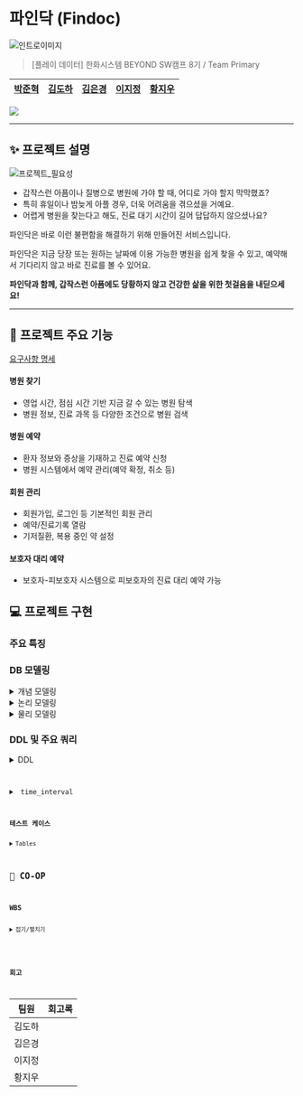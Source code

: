 # 파인닥 (Findoc)

![인트로이미지](https://github.com/beyond-sw-camp/be08-1st-primary-findoc/assets/28796063/ac7970ba-df03-4250-b755-364d25dc31ac)

> [플레이 데이터] 한화시스템 BEYOND SW캠프 8기 / Team Primary
  
|[박준혁](https://github.com/monet2155) | [김도하](https://github.com/esueng) | [김은경](https://github.com/kuk329) | [이지정](https://github.com/leejijung) | [황지우](https://github.com/jbr1tr) |
|------------------------------------------|--------------------------------------|------------------------------------------|-----------------------------------|-------------------------------------|

<!-- 기술 스택 (아이콘) -->
<img src="https://img.shields.io/badge/mariaDB-003545?style=for-the-badge&logo=mariaDB&logoColor=white">


<!-- 🎬[Demo 시연영상](https://www.youtube.com/watch?v=dhMrKTwNI8U&lc=UgzCJR3WxkvsckRyyO94AaABAg&ab_channel=%EB%94%B0%EB%9D%BC%ED%95%98%EB%A9%B4%EC%84%9C%EB%B0%B0%EC%9A%B0%EB%8A%94IT)   
📃[프로젝트 회고록](블로그주소)
-->

----------

## ✨ 프로젝트 설명

![프로젝트_필요성](https://github.com/beyond-sw-camp/be08-1st-primary-findoc/assets/28796063/099759b4-0509-4d3e-bd20-49a8f6b8cacb)

- 갑작스런 아픔이나 질병으로 병원에 가야 할 때, 어디로 가야 할지 막막했죠?
- 특히 휴일이나 밤늦게 아플 경우, 더욱 어려움을 겪으셨을 거예요.
- 어렵게 병원을 찾는다고 해도, 진료 대기 시간이 길어 답답하지 않으셨나요?

파인닥은 바로 이런 불편함을 해결하기 위해 만들어진 서비스입니다.

파인닥은 지금 당장 또는 원하는 날짜에 이용 가능한 병원을 쉽게 찾을 수 있고, 예약해서 기다리지 않고 바로 진료를 볼 수 있어요.

**파인닥과 함께, 갑작스런 아픔에도 당황하지 않고 건강한 삶을 위한 첫걸음을 내딛으세요!**

----------

## 🐧 프로젝트 주요 기능
[요구사항 명세](https://docs.google.com/spreadsheets/d/1-901JV0erwZaMJBfVRsbWhYAnOgtMyhiOb7uzIzZk0g/edit#gid=0)

#### 병원 찾기
- 영업 시간, 점심 시간 기반 지금 갈 수 있는 병원 탐색
- 병원 정보, 진료 과목 등 다양한 조건으로 병원 검색
#### 병원 예약
- 환자 정보와 증상을 기재하고 진료 예약 신청
- 병원 시스템에서 예약 관리(예약 확정, 취소 등)
#### 회원 관리
- 회원가입, 로그인 등 기본적인 회원 관리
- 예약/진료기록 열람
- 기저질환, 복용 중인 약 설정
#### 보호자 대리 예약
- 보호자-피보호자 시스템으로 피보호자의 진료 대리 예약 가능

## 💻 프로젝트 구현
<!-- 구동 움짤 -->
### 주요 특징

### DB 모델링
<details>
  <summary> <span class="summary-header">개념 모델링</span></summary>

  ![erd_gn](https://github.com/beyond-sw-camp/be08-1st-primary-findoc/assets/96649881/edbb8c5c-306c-4dd6-978a-e0291d34e5a2)

</details>
<details>
  <summary> <span class="summary-header">논리 모델링</span></summary>

  ![ERD_logical_findoc](https://github.com/beyond-sw-camp/be08-1st-primary-findoc/assets/96649881/2e084a49-68a6-4191-96d7-06a3a5583527)

</details>
<details>
  <summary> <span class="summary-header">물리 모델링</span></summary>

  ![ERD_physical_findoc](https://github.com/beyond-sw-camp/be08-1st-primary-findoc/assets/96649881/d4f78a01-21e8-408e-8340-bde06e37b678)

</details>

  
### DDL 및 주요 쿼리

  <details>
    <summary> DDL</summary>
	  <pre><code>
		  -- 유저 (user) 테이블 생성
		CREATE TABLE `user` (
			`no_user`	INT	NOT NULL,
			`password_user`	VARCHAR	NOT NULL,
			`name_user`	VARCHAR	NOT NULL,
			`age_user`	INT	NOT NULL,
			`address_user`	VARCHAR	NULL,
			`call_user`	VARCHAR	NULL,
			`enrolldate_user`	DATE	NULL,
			`onactive_user`	BOOLEAN	NOT NULL	DEFAULT FALSE,
			`underlying_user`	VARCHAR	NULL,
			`medicine_user`	VARCHAR	NULL,
			`id_user`	VARCHAR	NOT NULL
		);
		
		-- 병원 (hospital) 테이블 생성
		CREATE TABLE `hospital` (
			`no_hospital`	INT	NOT NULL,
			`password_hospital`	VARCHAR	NOT NULL,
			`name_hospital`	VARCHAR	NOT NULL,
			`call_hospital`	VARCHAR	NULL,
			`room_hospital`	VARCHAR	NULL,
			`id_hospital`	VARCHAR	NOT NULL
		);
		
		-- 예약 (appointment) 테이블 생성
		CREATE TABLE `appointment` (
			`no_appointment`	INT	NOT NULL,
			`date_appointment`	DATE	NOT NULL,
			`time_appointment`	DATE	NOT NULL,
			`status_appointment`	VARCHAR	NOT NULL,
			`no_hospital`	INT	NOT NULL,
			`no_user`	INT	NOT NULL
		);
		
		-- 진료기록(log_treatment) 테이블 생성
		CREATE TABLE `log_treatment` (
			`no_care`	INT	NOT NULL,
			`date_appointment`	DATE	NOT NULL,
			`symptom_appointment`	VARCHAR	NOT NULL,
			`diagnosis_appointment`	VARCHAR	NULL,
			`treatment_appointment`	VARCHAR	NULL,
			`id_doctor`	INT	NOT NULL,
			`no_hospital`	INT	NOT NULL,
			`no_user`	INT	NOT NULL
		);
		
		-- 의사 (doctor) 테이블 생성
		CREATE TABLE `doctor` (
			`no_doctor`	INT	NOT NULL,
			`no_hospital`	INT	NOT NULL
		);
		
		-- 근무시간 (worktime_doctor) 테이블 생성
		CREATE TABLE `worktime_doctor` (
			`starttime_worktime`	DATE	NOT NULL,
			`endtime_worktime`	DATE	NOT NULL,
			`no_doctor`	INT	NOT NULL
		);
		
		--  보호자 (guardians) 테이블 생성
		CREATE TABLE `guardians` (
			`no_user`	INT	NOT NULL,
			`relationship_guardians`	VARCHAR	NULL,
			`allowed_guardians`	TINYINT	NOT NULL	DEFAULT 0
		);
		
		-- 진료과 (spec) 테이블 생성
		CREATE TABLE `spec` (
			`spec`	VARCHAR	NULL,
			`no_doctor`	INT	NOT NULL,
			`no_care`	INT	NOT NULL
		);
		
		-- 병원시설 (facilities_hospital) 테이블 생성
		CREATE TABLE `facilities_hospital` (
			`facilities`	VARCHAR	NULL,
			`no_hospital`	INT	NOT NULL
		);
		
		-- 병원장비 (equipment_hospital) 테이블 생성
		CREATE TABLE `equipment_hospital` (
			`equipment`	VARCHAR	NULL,
			`no_hospital`	INT	NOT NULL
		);
		
		-- 병원위치정보 (location_hospital) 테이블 생성
		CREATE TABLE `location_hospital` (
			`address`	VARCHAR	NOT NULL,
			`latitude`	VARCHAR	NOT NULL,
			`longitude`	VARCHAR	NOT NULL,
			`no_hospital`	INT	NOT NULL
		);
		
		-- 공지사항 (notice) 테이블 생성
		CREATE TABLE `notice` (
			`no_hospital`	INT	NOT NULL,
			`date_notice`	DATE	NOT NULL,
			`body_notice`	VARCHAR	NOT NULL
		);
		
		ALTER TABLE `user` ADD CONSTRAINT `PK_USER` PRIMARY KEY (
			`no_user`
		);
		
		ALTER TABLE `hospital` ADD CONSTRAINT `PK_HOSPITAL` PRIMARY KEY (
			`no_hospital`
		);
		
		ALTER TABLE `appointment` ADD CONSTRAINT `PK_APPOINTMENT` PRIMARY KEY (
			`no_appointment`
		);
		
		ALTER TABLE `log_treatment` ADD CONSTRAINT `PK_LOG_TREATMENT` PRIMARY KEY (
			`no_care`
		);
		
		ALTER TABLE `doctor` ADD CONSTRAINT `PK_DOCTOR` PRIMARY KEY (
			`no_doctor`
		);
		
		ALTER TABLE `guardians` ADD CONSTRAINT `PK_GUARDIANS` PRIMARY KEY (
			`no_user`
		);
		
		ALTER TABLE `guardians` ADD CONSTRAINT `FK_user_TO_guardians_1` FOREIGN KEY (
			`no_user`
		)
		REFERENCES `user` (
			`no_user`
		);
	  </code></pre>
  </details>
  
  <details>
    <summary> time_interval</summary>
      <p align="center">
      <img src="https://github.com/beyond-sw-camp/be08-1st-primary-findoc/assets/96649881/0910f3fc-4b46-4968-b307-1809f2039b99" alt="Description of first image" width="300"/>
      <img src="https://github.com/beyond-sw-camp/be08-1st-primary-findoc/assets/96649881/ccaed4d3-bcc1-403a-aa5b-266084773362" alt="Description of second image" width="300"/>
    </p>
	<pre><code>
		-- 일주일간의 시간들 담을 테이블
		CREATE OR REPLACE TABLE time_interval (
		    half_hour DATETIME,
		    onactive ENUM('active', 'deactive'),
		    doctor_no INT,
		    FOREIGN KEY (doctor_no) REFERENCES doctor(doctor_no)
		);
		'''
		금일부터 일주일간의 시간들 생성 프로시저
		(오늘 이전은 삭제 오늘로부터 일주일 중 없는 시간이 있다면 생성,
		이미 테이블에 있는 시간에 대해서는 변동없음)
		'''
		
		DELIMITER $$
		
		CREATE OR REPLACE PROCEDURE loopwhile()
		BEGIN
		    DECLARE start_datetime DATETIME;
		    DECLARE end_datetime DATETIME;
		    DECLARE current_datetime DATETIME;
		
		    -- 시작과 종료 시간 설정
		    SET start_datetime = DATE(NOW());  -- 오늘 자정
		    SET end_datetime = DATE_ADD(start_datetime, INTERVAL 7 DAY);  -- 일주일 후
		
		    -- 오늘 이전의 데이터 삭제
		    DELETE FROM time_interval WHERE half_hour < start_datetime;
		
		    -- 의사별 일주일 간 30분 간격 데이터 삽입
		    WHILE start_datetime < end_datetime DO
			INSERT INTO time_interval (half_hour, onactive, doctor_no)
			SELECT start_datetime, 'deactive', doctor_no
			FROM doctor
			WHERE NOT EXISTS (
			    SELECT 1 FROM time_interval
			    WHERE half_hour = start_datetime AND doctor_no = doctor.doctor_no
			);
		
			-- 다음 30분 간격 설정
			SET start_datetime = DATE_ADD(start_datetime, INTERVAL 30 MINUTE);
		    END WHILE;
		END$$
		
		DELIMITER ;
		
		-- 일주일 시간 업데이트 프로시저 실행
		CALL loopwhile();
		
		-- 근무시간 테이블 생성
		CREATE TABLE worktime (
		    doctor_no INT,
		    start_worktime DATETIME,
		    end_worktime DATETIME,
		    FOREIGN KEY (doctor_no) REFERENCES doctor(doctor_no)
		);
		
		DELIMITER $$
		
		-- 근무시간표가 업데이트 될 때 해당 사이 시간 active 로 변경
		CREATE TRIGGER activate_time_intervals
		AFTER INSERT ON worktime
		FOR EACH ROW
		BEGIN
		    -- time_interval 테이블의 onactive 상태를 'active'로 업데이트
		    UPDATE time_interval
		    SET onactive = 'active'
		    WHERE doctor_no = NEW.doctor_no
		      AND half_hour >= NEW.start_worktime
		      AND half_hour <= NEW.end_worktime;
		END$$
		
		DELIMITER ;
		
		-- 특정 의사의 특정 시간에 대해서 activate 하는 쿼리 ( deactive도 문제 없음 )
		UPDATE time_interval
		SET onactive = 'active'
		WHERE doctor_no = 1
		  AND half_hour = '2024-05-01 08:00:00';
		  
		-- worktime 테스트 케이스 삽입
		INSERT INTO worktime (doctor_no, start_worktime, end_worktime) VALUES
		(1, '2024-06-02 08:00:00', '2024-06-02 09:30:00');
		
		-- time_interval 테이블 업데이트 확인
		SELECT *
		FROM time_interval
		WHERE doctor_no=1;
	</code></pre>
  </details>

### 테스트 케이스
<details>
  <summary>Tables</summary>

	<details>
		<summary> User Table </summary>
	  
			| user_id     | user_pwd     | user_name     | user_birthdate | user_addr         | user_phone   | user_disease   | user_medicine  |
			|-------------|--------------|---------------|----------------|-------------------|--------------|----------------|----------------|
			| john_doe    | password123  | John Doe      | 1985-02-15     | 1234 Broadway St  | 01012345678  | Asthma         | Ventolin       |
			| jane_smith  | password123  | Jane Smith    | 1990-08-25     | 2345 Maple Ave    | 01098765432  | Diabetes       | Metformin      |
			| susan_lee   | password789  | Susan Lee     | 1975-05-22     | 7890 Elm St       | 0105556677   | Hypertension   | Lisinopril     |
			| mike_brown  | mike1234     | Mike Brown    | 1988-11-16     | 4567 Pine St      | 0108765432   | None           | NULL           |
			| lisa_ray    | lisa9876     | Lisa Ray      | 1992-03-30     | 321 Oak St        | 0102345678   | Allergies      | Cetirizine     |
			| alex_gray   | alexpass     | Alex Gray     | 1983-09-12     | 1579 River Rd     | 0105647382   | None           | NULL           |
			| emma_white  | emma1234     | Emma White    | 1995-07-20     | 2020 Sunset Blvd  | 0104321567   | Eczema         | Hydrocortisone |
			| noah_wilson | noahpass     | Noah Wilson   | 1980-01-05     | 450 Mountain View | 0109876543   | Anxiety        | Zoloft         |
			| olivia_harris | oliviah123 | Olivia Harris | 1992-11-10     | 789 East Dr       | 0106667778   | Asthma         | Ventolin       |
			| james_lopez | jamesl456    | James Lopez   | 1979-08-23     | 321 West St       | 0102223334   | Diabetes       | Insulin        |
	
	</details>
	<details>
		<summary> Guardian Table</summary>
	  
			| guard_no | ward_no | guard_relationship | guard_allowed |
			|----------|---------|--------------------|---------------|
			| 1        | 2       | Parent             | completed     |
			| 2        | 3       | Sibling            | completed     |
			| 1        | 4       | Child              | waiting       |
			| 4        | 5       | Parent             | completed     |
			| 6        | 7       | Spouse             | completed     |
			| 8        | 9       | Child              | waiting       |
	
	</details>
	<details>
		<summary>Hospital Table</summary>
	  
			| hosp_id    | hosp_pwd    | hosp_name                 | hosp_phone |
			|------------|-------------|---------------------------|------------|
			| bestcare   | hosp1234    | Best Care Medical Center  | 021234567  |
			| cityhealth | citypass    | City Health Clinic        | 023456789  |
			| medicore   | secure1234  | MediCore Facility         | 024567890  |
			| greenmed   | green2023   | Green Medical Services    | 027891011  |
			| bluestar   | blue1234    | Blue Star Hospital        | 028765432  |
	</details>
	
	<details>
		<summary> Location Table </summary>
	
			| loc_addr            | loc_lat | loc_long  | hosp_no |
			|---------------------|---------|-----------|---------|
			| 6789 Hospital Rd    | 37.7749 | -122.4194 | 1       |
			| 123 Health Blvd     | 40.7128 | -74.0060  | 2       |
			| 456 Clinic Rd       | 34.0522 | -118.2437 | 3       |
			| 500 Clinic Center Dr| 39.9042 | -75.1698  | 4       |
			| 1200 Health Park    | 33.6844 | -117.8265 | 5       |
	
	</details>
	
	<details>
		<summary> Notice Table</summary>
	
			| notice_datetime | notice_body                        | hosp_no |
			|-----------------|------------------------------------|---------|
			| NOW()           | Please wear a mask.                | 1       |
			| NOW()           | Flu shots available.               | 2       |
			| NOW()           | New COVID-19 guidelines updated.   | 3       |
			| NOW()           | Annual health checkup discount event.| 4    |
			| NOW()           | COVID-19 vaccination available.    | 5       |
	
	</details>
	
	<details>
		<summary>Facility Table</summary>
	
			| facility_name       | hosp_no |
			|---------------------|---------|
			| Emergency Room      | 1       |
			| Intensive Care Unit | 2       |
			| Pediatrics Wing     | 3       |
			| Maternity Ward      | 4       |
			| Oncology Center     | 5       |
	
	  
	</details>
	
	<details>
		<summary>Equipment Table</summary>
	  
			| equipment_name | hosp_no |
			|----------------|---------|
			| MRI Scanner    | 1       |
			| Ultrasound     | 2       |
			| X-Ray Machine  | 3       |
			| CT Scanner     | 4       |
			| ECG Machine    | 5       |
	
	</details>
	<details>
		<summary>Department Table</summary>
	
			| dept_id | dept_name   |
			|---------|-------------|
			| cardio  | Cardiology  |
			| gynae   | Gynecology  |
			| ortho   | Orthopedics |
	
	</details>
	<details>
		<summary>Doctor Table</summary>
	
			| hosp_no | doctor_name       | doctor_gender |
			|---------|-------------------|---------------|
			| 1       | Dr. Alice Johnson | F             |
			| 2       | Dr. Emily White   | F             |
			| 3       | Dr. Robert Green  | M             |
			| 4       | Dr. Charlotte Johnson | F         |
			| 5       | Dr. Henry Martinez| M             |
	
	</details>
	<details>
		<summary>Doctor Departmentw Table</summary>
	
			| doctor_no | dept_id | docdept_room |
			|-----------|---------|--------------|
			| 1         | cardio  | 101A         |
			| 2         | gynae   | 202B         |
			| 3         | ortho   | 303C         |
			| 4         | gynae   | 403D         |
			| 5         | ortho   | 505E         |
	
	</details>
	<details>
		<summary>Worktime Table</summary>  
	
			| worktime_start       | worktime_end         | doctor_no |
			|----------------------|----------------------|-----------|
			| 2023-01-01 08:00:00  | 2023-01-01 16:00:00  | 1         |
			| 2023-01-02 09:00:00  | 2023-01-02 17:00:00  | 2         |
			| 2023-01-03 10:00:00  | 2023-01-03 18:00:00  | 3         |
			| 2023-01-04 08:00:00  | 2023-01-04 14:00:00  | 4         |
			| 2023-01-05 12:00:00  | 2023-01-05 18:00:00  | 5         |
	
	</details>
	<details>
		<summary>Appointment Table</summary>
	
			| appt_date            | appt_symptom      | user_no | hosp_no | doctor_no |
			|----------------------|-------------------|---------|---------|-----------|
			| 2023-12-15 10:00:00  | Cough and fever   | 1       | 1       | 1         |
			| 2023-12-20 11:00:00  | Headache          | 2       | 2       | 2         |
			| 2023-12-21 12:00:00  | Broken leg        | 3       | 3       | 3         |
			| 2023-12-22 14:00:00  | Regular checkup   | 4       | 4       | 4         |
			| 2023-12-23 15:00:00  | Chemotherapy session | 5   | 5       | 5         |
	
	</details>
	<details>
		<summary>Medical Record Table</summary>
	
			| record_diagnosis | record_treatment    | appt_no |
			|------------------|---------------------|---------|
			| Flu              | Rest and medication | 1       |
			| Migraine         | Prescribed pain relief | 2     |
			| Leg fracture     | Surgery required    | 3       |
			| General checkup  | All clear           | 4       |
			| Cancer treatment | Chemotherapy        | 5       |
	
	</details>
	<details>
		<summary>Rejection Table</summary>
	
			| rejection_result                  | appt_no |
			|-----------------------------------|---------|
			| Doctor unavailable on requested date | 1     |
			| Unavailable for requested time    | 2       |
			| Doctor on leave                   | 3       |
	</details>
</details>


## 👫 CO-OP

### WBS
<details>
  <summary>접기/펼치기
    
  </summary>
  https://docs.google.com/spreadsheets/d/1hpVTMaa_74JfIQDtYtLpZEWX7O0yWWgvPrazUaNrMxc/edit#gid=1835326347
  
  ![wbs](https://github.com/beyond-sw-camp/be08-1st-primary-findoc/assets/96649881/6ed5b4dd-06af-4889-93bd-82d9ee2614ea)

</details>

### 회고
|팀원|회고록|
|-----|-----|
|김도하|    |
|김은경|    |
|이지정|    |
|황지우|    |
